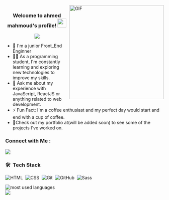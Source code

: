 
<img align="right" alt="GIF" src="https://github.com/abhisheknaiidu/abhisheknaiidu/blob/master/code.gif?raw=true" width="300" height="300" />


<h3 align="center">
  Welcome to ahmed mahmoud's profile!
  <img src="https://media.giphy.com/media/hvRJCLFzcasrR4ia7z/giphy.gif" width="28">
</h3>

<!-- Typing SVG by DenverCoder1 - https://github.com/DenverCoder1/readme-typing-svg -->
<p align="center">
  <a href="https://github.com/DenverCoder1/readme-typing-svg"><img src="https://readme-typing-svg.herokuapp.com/?lines=Junior%20Front%20End%20Enginner;Always%20learning%20new%20things&font=Fira%20Code&center=true&width=440&height=45&color=f75c7e&vCenter=true&size=22"></a>
</p> 

- 🏢 I'm a junior Front_End Enginner
- 👨‍💻 As a programming student, I'm constantly learning and exploring new technologies to improve my skills.
- 💬 Ask me about my experience with JavaScript, ReactJS or anything related to web development.
- ⚡ Fun Fact: I'm a coffee enthusiast and my perfect day would start and end with a cup of coffee.
- 🌳Check out my portfolio at(will be added soon) to see some of the projects I've worked on.


### Connect with Me :

<a href="https://www.linkedin.com/in/ahmedmahmoud-mmd-81a4b72b4/" target="_blank">
  <img src="https://img.shields.io/badge/-Ahmed%20Mahmoud-0077B5?style=for-the-badge&logo=Linkedin&logoColor=white" />
</a>

### 🛠 &nbsp;Tech Stack
![HTML](https://img.shields.io/badge/-HTML-05122A?style=flat&logo=HTML5)&nbsp;
![CSS](https://img.shields.io/badge/-CSS-05122A?style=flat&logo=CSS3&logoColor=1572B6)&nbsp;
![Git](https://img.shields.io/badge/-Git-05122A?style=flat&logo=git)&nbsp;
![GitHub](https://img.shields.io/badge/-GitHub-05122A?style=flat&logo=github)&nbsp;
![Sass](https://img.shields.io/badge/-Sass-05122A?style=flat&logo=Sass)&nbsp;






<img align="left" src="https://github-readme-stats.vercel.app/api/top-langs?username=ahmed mahmoud&show_icons=true&locale=en&layout=compact&theme=radical" alt="most used languages" />
<br>
<a href="https://komarev.com/ghpvc/?username=Ahmedmahmoud&style=for-the-badge">
    <img src="https://komarev.com/ghpvc/?username=Ahmedmahmoud&style=for-the-badge">
</a>
